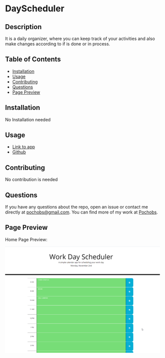 # DayScheduler
## Description
It is a daily organizer, where you can keep track of your activities and also make changes according to if is done or in process.
## Table of Contents 
  * [Installation](#installation)
  * [Usage](#usage)
  * [Contributing](#contributing)
  * [Questions](#questions)
  * [Page Preview](#page-preview)
  
## Installation
No Installation needed

## Usage  
  * [Link to app](https://pochobs.github.io/DayScheduler/)
  * [Github](https://github.com/pochobs/DayScheduler)  
    
## Contributing
No contribution is needed
   
## Questions
  
If you have any questions about the repo, open an issue or contact me directly at [pochobs@gmail.com](mailto:pochobs@gmail.com). You can find more of my work at [Pochobs](https://github.com/pochobs/).

## Page Preview
Home Page Preview:

<img src="./dayscheduler.png">
